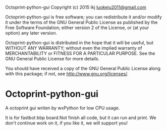 Octoprint-python-gui
Copyright (c) 2015 lkj <luokeju2011@gmail.com>

Octoprint-python-gui is free software; you can redistribute it and/or modify
it under the terms of the GNU General Public License as published by
the Free Software Foundation; either version 2 of the License, or
(at your option) any later version.

Octoprint-python-gui is distributed in the hope that it will be useful,
but WITHOUT ANY WARRANTY; without even the implied warranty of
MERCHANTABILITY or FITNESS FOR A PARTICULAR PURPOSE.  See the
GNU General Public License for more details.

You should have received a copy of the GNU General Public License
along with this package; if not, see <http://www.gnu.org/licenses/>.

# Octoprint-python-gui
A octoprint gui writen by wxPython for low CPU usage.



It is for fastbot bbp board.Not finish all code, but it can run and print. 
We don't continue work on it, if you like it, we will support you!


